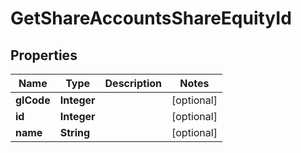 

# GetShareAccountsShareEquityId


## Properties

| Name | Type | Description | Notes |
|------------ | ------------- | ------------- | -------------|
|**glCode** | **Integer** |  |  [optional] |
|**id** | **Integer** |  |  [optional] |
|**name** | **String** |  |  [optional] |



